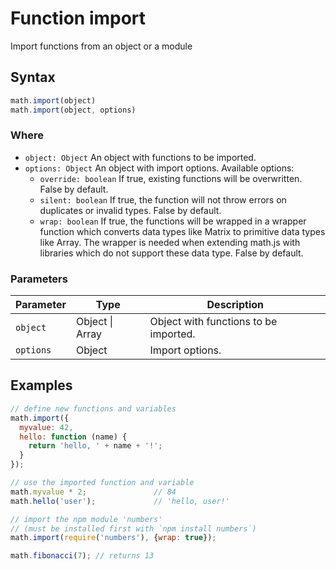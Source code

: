<!-- Note: This file is automatically generated from source code comments. Changes made in this file will be overridden. -->

# Function import

Import functions from an object or a module


## Syntax

```js
math.import(object)
math.import(object, options)
```

### Where

- `object: Object`
  An object with functions to be imported.
- `options: Object` An object with import options. Available options:
  - `override: boolean`
    If true, existing functions will be overwritten. False by default.
  - `silent: boolean`
    If true, the function will not throw errors on duplicates or invalid
    types. False by default.
  - `wrap: boolean`
    If true, the functions will be wrapped in a wrapper function
    which converts data types like Matrix to primitive data types like Array.
    The wrapper is needed when extending math.js with libraries which do not
    support these data type. False by default.

### Parameters

Parameter | Type | Description
--------- | ---- | -----------
`object` | Object &#124; Array | Object with functions to be imported.
`options` | Object | Import options.

## Examples

```js
// define new functions and variables
math.import({
  myvalue: 42,
  hello: function (name) {
    return 'hello, ' + name + '!';
  }
});

// use the imported function and variable
math.myvalue * 2;               // 84
math.hello('user');             // 'hello, user!'

// import the npm module 'numbers'
// (must be installed first with `npm install numbers`)
math.import(require('numbers'), {wrap: true});

math.fibonacci(7); // returns 13
```


